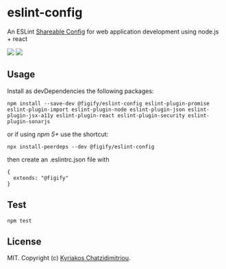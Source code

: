 # eslint-config

An ESLint [Shareable Config](http://eslint.org/docs/developer-guide/shareable-configs) for web application development using node.js + react

![](https://img.shields.io/github/workflow/status/figify/eslint-config/build) ![](https://img.shields.io/npm/v/@figify/eslint-config)

## Usage

Install as devDependencies the following packages:

    npm install --save-dev @figify/eslint-config eslint-plugin-promise eslint-plugin-import eslint-plugin-node eslint-plugin-json eslint-plugin-jsx-a11y eslint-plugin-react eslint-plugin-security eslint-plugin-sonarjs

or if using *npm 5+* use the shortcut:

    npx install-peerdeps --dev @figify/eslint-config

then create an .eslintrc.json file with

```
{
  extends: "@figify"
}
```

## Test

    npm test

## License

MIT. Copyright (c) [Kyriakos Chatzidimitriou](http://kyrcha.info).
